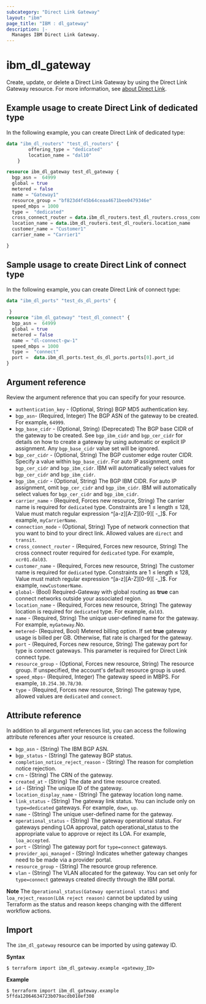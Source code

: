 ```yaml
---
subcategory: "Direct Link Gateway"
layout: "ibm"
page_title: "IBM : dl_gateway"
description: |-
  Manages IBM Direct Link Gateway.
---
```


# ibm_dl_gateway

Create, update, or delete a Direct Link Gateway by using the Direct Link Gateway resource. For more information, see [about Direct Link](https://cloud.ibm.com/docs/dl?topic=dl-dl-about).


## Example usage to create Direct Link of dedicated type
In the following example, you can create Direct Link of dedicated type:

```terraform
data "ibm_dl_routers" "test_dl_routers" {
		offering_type = "dedicated"
		location_name = "dal10"
	}

resource ibm_dl_gateway test_dl_gateway {
  bgp_asn =  64999
  global = true 
  metered = false
  name = "Gateway1"
  resource_group = "bf823d4f45b64ceaa4671bee0479346e"
  speed_mbps = 1000 
  type =  "dedicated" 
  cross_connect_router = data.ibm_dl_routers.test_dl_routers.cross_connect_routers[0].router_name
  location_name = data.ibm_dl_routers.test_dl_routers.location_name
  customer_name = "Customer1" 
  carrier_name = "Carrier1"

} 
```

## Sample usage to create Direct Link of connect type
In the following example, you can create Direct Link of connect type:


```terraform
data "ibm_dl_ports" "test_ds_dl_ports" {
 
 }
resource "ibm_dl_gateway" "test_dl_connect" {
  bgp_asn =  64999
  global = true
  metered = false
  name = "dl-connect-gw-1"
  speed_mbps = 1000
  type =  "connect"
  port =  data.ibm_dl_ports.test_ds_dl_ports.ports[0].port_id
}
```

## Argument reference
Review the argument reference that you can specify for your resource. 

- `authentication_key` - (Optional, String) BGP MD5 authentication key.
- `bgp_asn`- (Required, Integer) The BGP ASN of the gateway to be created. For example, `64999`.
- `bgp_base_cidr` - (Optional, String) (Deprecated) The BGP base CIDR of the gateway to be created. See `bgp_ibm_cidr` and `bgp_cer_cidr` for details on how to create a gateway by using  automatic or explicit IP assignment. Any `bgp_base_cidr` value set will be ignored.
- `bgp_cer_cidr` - (Optional, String) The BGP customer edge router CIDR. Specify a value within `bgp_base_cidr`.  For auto IP assignment, omit `bgp_cer_cidr` and `bgp_ibm_cidr`. IBM will automatically select values for `bgp_cer_cidr` and `bgp_ibm_cidr`.
- `bgp_ibm_cidr` - (Optional, String) The BGP IBM CIDR. For auto IP assignment, omit `bgp_cer_cidr` and `bgp_ibm_cidr`. IBM will automatically select values for `bgp_cer_cidr` and `bgp_ibm_cidr`.
- `carrier_name` - (Required, Forces new resource, String) The carrier name is required for `dedicated` type. Constraints are 1 ≤ length ≤ 128, Value must match regular expression ^[a-z][A-Z][0-9][ -_]$. For example, `myCarrierName`.
- `connection_mode` - (Optional, String) Type of network connection that you want to bind to your direct link. Allowed values are `direct` and `transit`.
- `cross_connect_router` - (Required, Forces new resource, String) The cross connect router required for `dedicated` type. For example, `xcr01.dal03`.
- `customer_name` - (Required, Forces new resource, String) The customer name is required for `dedicated` type. Constraints are 1 ≤ length ≤ 128, Value must match regular expression ^[a-z][A-Z][0-9][ -_]$. For example, `newCustomerName`.
- `global`- (Bool) Required-Gateway with global routing as **true** can connect networks outside your associated region.
- `location_name` - (Required, Forces new resource, String) The gateway location is required for `dedicated` type. For example, `dal03`.
- `name` - (Required, String) The unique user-defined name for the gateway. For example, `myGateway`.No.
- `metered`- (Required, Bool) Metered billing option. If set **true** gateway usage is billed per GB. Otherwise, flat rate is charged for the gateway.
- `port` - (Required, Forces new resource, String) The gateway port for type is connect gateways. This parameter is required for Direct Link connect type.
- `resource_group` - (Optional, Forces new resource, String) The resource group. If unspecified, the account's default resource group is used.
- `speed_mbps`- (Required, Integer) The gateway speed in MBPS. For example, `10.254.30.78/30`.
- `type` - (Required, Forces new resource, String) The gateway type, allowed values are `dedicated` and `connect`.

## Attribute reference
In addition to all argument references list, you can access the following attribute references after your resource is created.

- `bgp_asn` - (String) The IBM BGP ASN.
- `bgp_status` - (String) The gateway BGP status.
- `completion_notice_reject_reason` - (String) The reason for completion notice rejection.
- `crn` - (String) The CRN of the gateway.
- `created_at` - (String) The date and time resource created.
- `id` - (String) The unique ID of the gateway.
- `location_display_name` - (String) The gateway location long name.
- `link_status` - (String) The gateway link status. You can include only on `type=dedicated` gateways. For example, `down`, `up`.
- `name` - (String) The unique user-defined name for the gateway.
- `operational_status` - (String) The gateway operational status. For gateways pending LOA approval, patch operational_status to the appropriate value to approve or reject its LOA. For example, `loa_accepted`.
- `port` - (String) The gateway port for `type=connect` gateways.
- `provider_api_managed` - (String) Indicates whether gateway changes need to be made via a provider portal.
- `resource_group` - (String) The resource group reference.
- `vlan` - (String) The VLAN allocated for the gateway. You can set only for `type=connect` gateways created directly through the IBM portal.

**Note**
The `Operational_status(Gateway operational status)` and `loa_reject_reason(LOA reject reason)` cannot be updated by using Terraform as the status and reason keeps changing with the different workflow actions.


## Import
The `ibm_dl_gateway` resource can be imported by using gateway ID. 

**Syntax**

```
$ terraform import ibm_dl_gateway.example <gateway_ID>
```

**Example**

```
$ terraform import ibm_dl_gateway.example 5ffda12064634723b079acdb018ef308
```

